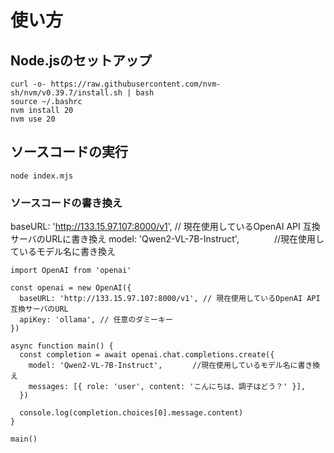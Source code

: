 # 使い方

## Node.jsのセットアップ
```
curl -o- https://raw.githubusercontent.com/nvm-sh/nvm/v0.39.7/install.sh | bash
source ~/.bashrc
nvm install 20
nvm use 20
```

## ソースコードの実行
```
node index.mjs
```

### ソースコードの書き換え
baseURL: 'http://133.15.97.107:8000/v1', // 現在使用しているOpenAI API 互換サーバのURLに書き換え
model: 'Qwen2-VL-7B-Instruct',　　　　//現在使用しているモデル名に書き換え

```
import OpenAI from 'openai'

const openai = new OpenAI({
  baseURL: 'http://133.15.97.107:8000/v1', // 現在使用しているOpenAI API 互換サーバのURL
  apiKey: 'ollama', // 任意のダミーキー
})

async function main() {
  const completion = await openai.chat.completions.create({
    model: 'Qwen2-VL-7B-Instruct',　　　　//現在使用しているモデル名に書き換え
    messages: [{ role: 'user', content: 'こんにちは、調子はどう？' }],
  })

  console.log(completion.choices[0].message.content)
}

main()

```